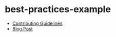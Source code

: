 # best-practices-example

- [Contributing Guidelines](.github/CONTRIBUTING.md)
- [Blog Post](https://www.manu.show/2023-08-04-new-app-document-best-practices/)